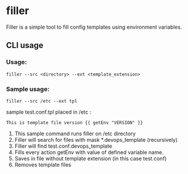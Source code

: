 # filler

Filler is a simple tool to fill config templates using environment variables. 


## CLI usage
### Usage:
```
filler --src <directory> --ext <template_extension>
```

### Sample usage:
```
filler --src /etc --ext tpl
```

sample test.conf.tpl placed in /etc :
```
This is template file version {{ getEnv "VERSION" }}
```

1. This sample command runs filler on /etc directory
2. Filler will search for files with mask *.devops_template (recursively)
3. Filler will find test.conf.devops_template
4. Fills every action getEnv with value of defined variable name.
5. Saves in file without template extension (in this case test.conf)
6. Removes template files
